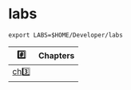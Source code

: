 # labs

```
export LABS=$HOME/Developer/labs
```

| :hash:            | Chapters |
|-------------------|----------|
| [ch:three:](ch3)  |          |
